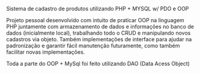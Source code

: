 Sistema de cadastro de produtos utilizando PHP + MYSQL w/ PDO e OOP

Projeto pessoal desenvolvido com intuito de praticar OOP na linguagem PHP juntamente com armazenamento de dados e informações no banco de dados (inicialmente local), trabalhando todo o CRUD e manipulando novos cadastros via objeto. Também implementações de interface para ajudar na padronização e garantir fácil manutenção futuramente, como também facilitar novas implementações.

Toda a parte do OOP + MySql foi feito utilizando DAO (Data Acess Object)
